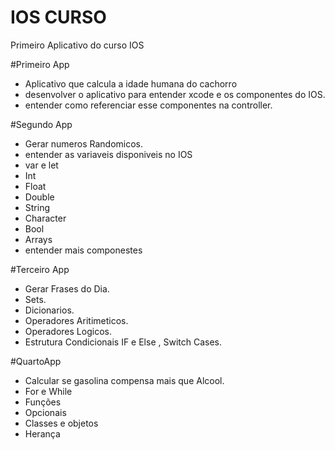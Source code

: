 # IOS CURSO
Primeiro Aplicativo do curso IOS

#Primeiro App
- Aplicativo que calcula a idade humana do cachorro
- desenvolver o aplicativo para entender xcode e os componentes do IOS.
- entender como referenciar esse componentes na controller.

#Segundo App
- Gerar numeros Randomicos.
- entender as variaveis disponiveis no IOS
- var e let
- Int
- Float
- Double
- String
- Character
- Bool
- Arrays
- entender mais componestes

#Terceiro App
- Gerar Frases do Dia.
- Sets.
- Dicionarios.
- Operadores Aritimeticos.
- Operadores Logicos.
- Estrutura Condicionais IF e Else , Switch Cases.

#QuartoApp
- Calcular se gasolina compensa mais que Alcool.
- For e While
- Funções 
- Opcionais
- Classes e objetos
- Herança

